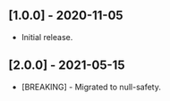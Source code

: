 ## [1.0.0] - 2020-11-05

* Initial release.

## [2.0.0] - 2021-05-15

* [BREAKING] - Migrated to null-safety.
